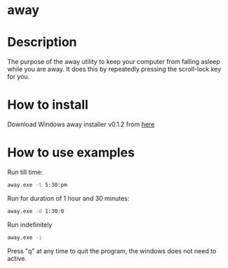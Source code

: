 # away

# Description
The purpose of the away utility to keep your computer from falling asleep while you are away.
It does this by repeatedly pressing the scroll-lock key for you.

# How to install
Download Windows away installer v0.1.2 from [here](https://s3-us-west-2.amazonaws.com/blog.carmanbabin.net/tools/away-0.1.2-setup.exe)

# How to use examples
Run till time:
```sh
away.exe -t 5:30:pm
```

Run for duration of 1 hour and 30 minutes:
```sh
away.exe -d 1:30:0
```

Run indefinitely
```sh
away.exe -i
```

Press "q" at any time to quit the program, the windows does not need to active.
